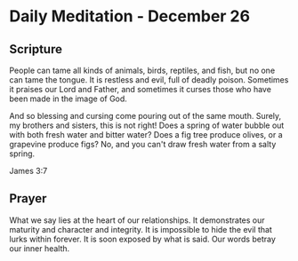 # Daily Meditation - December 26

## Scripture

People can tame all kinds of animals, birds, reptiles, and fish, but no one can tame the tongue. It
is restless and evil, full of deadly poison. Sometimes it praises our Lord and Father, and
sometimes it curses those who have been made in the image of God. 

And so blessing and cursing come pouring out of the same mouth. Surely, my brothers and sisters,
this is not right! Does a spring of water bubble out with both fresh water and bitter water? Does a
fig tree produce olives, or a grapevine produce figs? No, and you can't draw fresh water from a
salty spring.

James 3:7


## Prayer

What we say lies at the heart of our relationships. It demonstrates our maturity and character
and integrity.  It is impossible to hide the evil that lurks within forever.  It is soon exposed
by what is said.  Our words betray our inner health.

